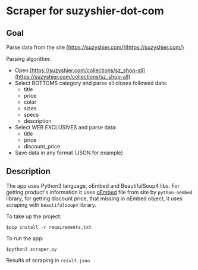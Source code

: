 # Scraper for suzyshier-dot-com

## Goal

Parse data from the site [https://suzyshier.com/](https://suzyshier.com/)

Parsing algorithm:
- Open [https://suzyshier.com/collections/sz_shop-all](https://suzyshier.com/collections/sz_shop-all)
- Select BOTTOMS category and parse all closes followed data:
    - title
    - price
    - color
    - sizes
    - specs
    - description
- Select WEB EXCLUSIVES and parse data:
    - title
    - price
    - discount_price
- Save data in any format (JSON for example)

## Description

The app uses Python3 language, oEmbed and BeautifulSoup4 libs.
For getting product's information it uses [oEmbed](https://oembed.com/) file from site by `python-oembed` library, for getting discount price, that missing in oEmbed object, it uses scraping with `beautifulsoup4` library.

To take up the project:

```
$pip install -r requirements.txt
```

To run the app:

```
$python3 scraper.py
```

Results of scraping in `result.json`